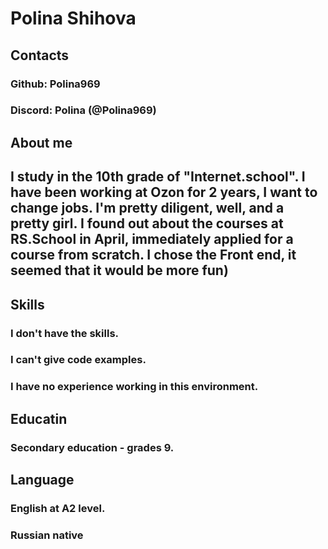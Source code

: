 #
# Polina Shihova
## Contacts
### Github: Polina969
### Discord: Polina (@Polina969) 
## About me
## I study in the 10th grade of "Internet.school". I have been working at Ozon for 2 years, I want to change jobs. I'm pretty diligent, well, and a pretty girl. I found out about the courses at RS.School in April, immediately applied for a course from scratch. I chose the Front end, it seemed that it would be more fun)
## Skills
### I don't have the skills.
### I can't give code examples.
### I have no experience working in this environment.
## Educatin
### Secondary education - grades 9.
## Language
### English at A2 level.
### Russian native
#
